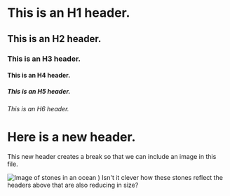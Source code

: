 # This is an H1 header.
## This is an H2 header.
### This is an H3 header.
#### This is an H4 header.
##### This is an H5 header.
###### This is an H6 header.

# Here is a new header.
This new header creates a break so that we can include an image in this file.

![Image of stones in an ocean](https://media.istockphoto.com/id/1183897499/photo/pebbles-in-wide-calm-ocean.jpg?s=612x612&w=is&k=20&c=QRKC7e8S6v1Thb7MiSP983so0yZNCkszza9SvQzdK7Y=)
)
Isn't it clever how these stones reflect the headers above that are also reducing in size?
